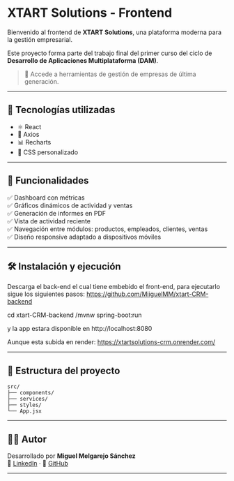 # XTART Solutions - Frontend

Bienvenido al frontend de **XTART Solutions**, una plataforma moderna para la gestión empresarial.

Este proyecto forma parte del trabajo final del primer curso del ciclo de **Desarrollo de Aplicaciones Multiplataforma (DAM)**.

> 💼 Accede a herramientas de gestión de empresas de última generación.

---

## 🚀 Tecnologías utilizadas

- ⚛️ React
- 📡 Axios
- 📊 Recharts
- 🎨 CSS personalizado

---

## 🧩 Funcionalidades

✅ Dashboard con métricas  
✅ Gráficos dinámicos de actividad y ventas  
✅ Generación de informes en PDF  
✅ Vista de actividad reciente  
✅ Navegación entre módulos: productos, empleados, clientes, ventas  
✅ Diseño responsive adaptado a dispositivos móviles  

---

## 🛠️ Instalación y ejecución

Descarga el back-end el cual tiene embebido el front-end, para ejecutarlo sigue los siguientes pasos:
 https://github.com/MiiguelMM/xtart-CRM-backend

cd xtart-CRM-backend
/mvnw spring-boot:run

y la app estara disponible en http://localhost:8080

Aunque esta subida en render: https://xtartsolutions-crm.onrender.com/



---

## 📁 Estructura del proyecto

```
src/
├── components/
├── services/
├── styles/
└── App.jsx
```

---

## 👨‍💻 Autor

Desarrollado por **Miguel Melgarejo Sánchez**  
🔗 [LinkedIn]() · 🐙 [GitHub](https://github.com/MiiguelMM)

---
